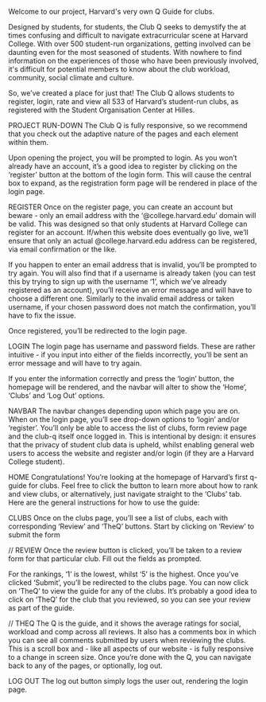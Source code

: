 Welcome to our project, Harvard's very own Q Guide for clubs.
 
Designed by students, for students, the Club Q seeks to demystify the at times confusing and difficult to navigate extracurricular scene at Harvard College. With over 500 student-run organizations, getting involved can be daunting even for the most seasoned of students. With nowhere to find information on the experiences of those who have been previously involved, it's difficult for potential members to know about the club workload, community, social climate and culture.
 
So, we’ve created a place for just that! The Club Q allows students to register, login, rate and view all 533 of Harvard’s student-run clubs, as registered with the Student Organisation Center at Hilles.
 
PROJECT RUN-DOWN
The Club Q is fully responsive, so we recommend that you check out the adaptive nature of the pages and each element within them.
 
Upon opening the project, you will be prompted to login. As you won’t already have an account, it’s a good idea to register by clicking on the ‘register’ button at the bottom of the login form. This will cause the central box to expand, as the registration form page will be rendered in place of the login page. 
 
REGISTER
Once on the register page, you can create an account but beware - only an email address with the ‘@college.harvard.edu’ domain will be valid. This was designed so that only students at Harvard College can register for an account. If/when this website does eventually go live, we’ll ensure that only an actual @college.harvard.edu address can be registered, via email confirmation or the like. 
 
If you happen to enter an email address that is invalid, you’ll be prompted to try again. You will also find that if a username is already taken (you can test this by trying to sign up with the username ‘1’, which we’ve already registered as an account), you’ll receive an error message and will have to choose a different one. Similarly to the invalid email address or taken username, if your chosen password does not match the confirmation, you’ll have to fix the issue. 
 
Once registered, you’ll be redirected to the login page.
 
LOGIN
The login page has username and password fields. These are rather intuitive - if you input into either of the fields incorrectly, you’ll be sent an error message and will have to try again.
 
If you enter the information correctly and press the ‘login’ button, the homepage will be rendered, and the navbar will alter to show the ‘Home’, ‘Clubs’ and ‘Log Out’ options.
 
NAVBAR
The navbar changes depending upon which page you are on. When on the login page, you’ll see drop-down options to ‘login’ and/or ‘register’. You’ll only be able to access the list of clubs, form review page and the club-q itself once logged in. This is intentional by design: it ensures that the privacy of student club data is upheld, whilst enabling general web users to access the website and register and/or login (if they are a Harvard College student).
 
HOME
Congratulations! You’re looking at the homepage of Harvard’s first q-guide for clubs.
Feel free to click the button to learn more about how to rank and view clubs, or alternatively, just navigate straight to the ‘Clubs’ tab. Here are the general instructions for how to use the guide:
 
CLUBS
Once on the clubs page, you’ll see a list of clubs, each with corresponding ‘Review’ and ‘TheQ’ buttons. Start by clicking on ‘Review’ to submit the form
 
// REVIEW
Once the review button is clicked, you’ll be taken to a review form for that particular club. Fill out the fields as prompted. 
 
For the rankings, ‘1’ is the lowest, whilst ‘5’ is the highest. Once you’ve clicked ‘Submit’, you’ll be redirected to the clubs page. You can now click on ‘TheQ’ to view the guide for any of the clubs. It’s probably a good idea to click on ‘TheQ’ for the club that you reviewed, so you can see your review as part of the guide.
 
// THEQ
The Q is the guide, and it shows the average ratings for social, workload and comp across all reviews. It also has a comments box in which you can see all comments submitted by users when reviewing the clubs. This is a scroll box and - like all aspects of our website - is fully responsive to a change in screen size. Once you’re done with the Q, you can navigate back to any of the pages, or optionally, log out.
 
LOG OUT
The log out button simply logs the user out, rendering the login page.


